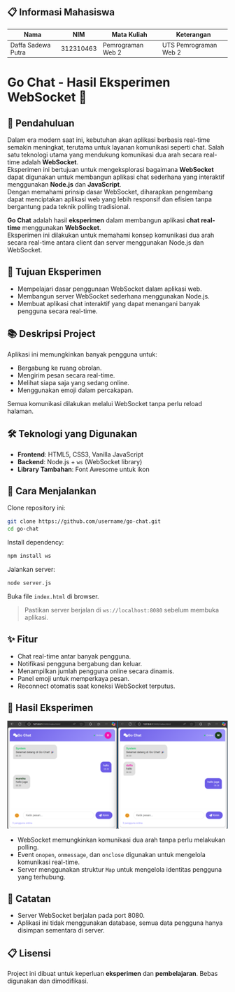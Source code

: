 ## 📋 Informasi Mahasiswa

| Nama               | NIM        | Mata Kuliah           | Keterangan               |
|--------------------|------------|-----------------------|---------------------------|
| Daffa Sadewa Putra | 312310463  | Pemrograman Web 2     | UTS Pemrograman Web 2     |

# Go Chat - Hasil Eksperimen WebSocket 🚀
## 📝 Pendahuluan

Dalam era modern saat ini, kebutuhan akan aplikasi berbasis real-time semakin meningkat, terutama untuk layanan komunikasi seperti chat. Salah satu teknologi utama yang mendukung komunikasi dua arah secara real-time adalah **WebSocket**.  
Eksperimen ini bertujuan untuk mengeksplorasi bagaimana **WebSocket** dapat digunakan untuk membangun aplikasi chat sederhana yang interaktif menggunakan **Node.js** dan **JavaScript**.  
Dengan memahami prinsip dasar WebSocket, diharapkan pengembang dapat menciptakan aplikasi web yang lebih responsif dan efisien tanpa bergantung pada teknik polling tradisional.

**Go Chat** adalah hasil **eksperimen** dalam membangun aplikasi **chat real-time** menggunakan **WebSocket**.  
Eksperimen ini dilakukan untuk memahami konsep komunikasi dua arah secara real-time antara client dan server menggunakan Node.js dan WebSocket.

## 🎯 Tujuan Eksperimen

- Mempelajari dasar penggunaan WebSocket dalam aplikasi web.
- Membangun server WebSocket sederhana menggunakan Node.js.
- Membuat aplikasi chat interaktif yang dapat menangani banyak pengguna secara real-time.

## 📚 Deskripsi Project

Aplikasi ini memungkinkan banyak pengguna untuk:

- Bergabung ke ruang obrolan.
- Mengirim pesan secara real-time.
- Melihat siapa saja yang sedang online.
- Menggunakan emoji dalam percakapan.

Semua komunikasi dilakukan melalui WebSocket tanpa perlu reload halaman.

## 🛠️ Teknologi yang Digunakan

- **Frontend**: HTML5, CSS3, Vanilla JavaScript
- **Backend**: Node.js + `ws` (WebSocket library)
- **Library Tambahan**: Font Awesome untuk ikon

## 🚀 Cara Menjalankan

Clone repository ini:

```bash
git clone https://github.com/username/go-chat.git
cd go-chat
```

Install dependency:

```bash
npm install ws
```

Jalankan server:

```bash
node server.js
```

Buka file `index.html` di browser.

> Pastikan server berjalan di `ws://localhost:8080` sebelum membuka aplikasi.

## ✨ Fitur

- Chat real-time antar banyak pengguna.
- Notifikasi pengguna bergabung dan keluar.
- Menampilkan jumlah pengguna online secara dinamis.
- Panel emoji untuk memperkaya pesan.
- Reconnect otomatis saat koneksi WebSocket terputus.

## 📖 Hasil Eksperimen

![Alt Text](websocket.png)

- WebSocket memungkinkan komunikasi dua arah tanpa perlu melakukan polling.
- Event `onopen`, `onmessage`, dan `onclose` digunakan untuk mengelola komunikasi real-time.
- Server menggunakan struktur `Map` untuk mengelola identitas pengguna yang terhubung.

## 📜 Catatan

- Server WebSocket berjalan pada port 8080.
- Aplikasi ini tidak menggunakan database, semua data pengguna hanya disimpan sementara di server.

## 📋 Lisensi

Project ini dibuat untuk keperluan **eksperimen** dan **pembelajaran**. Bebas digunakan dan dimodifikasi.


